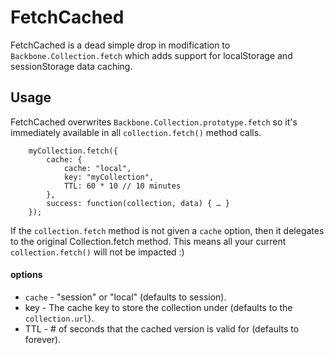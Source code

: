 # FetchCached
FetchCached is a dead simple drop in modification to `Backbone.Collection.fetch` which adds support for localStorage and sessionStorage data caching.

## Usage
FetchCached overwrites `Backbone.Collection.prototype.fetch` so it's immediately available in all `collection.fetch()` method calls.

		myCollection.fetch({
			cache: {
				cache: "local",
				key: "myCollection",
				TTL: 60 * 10 // 10 minutes
			},
			success: function(collection, data) { … }
		});
If the `collection.fetch` method is not given a `cache` option, then it delegates to the original Collection.fetch method. This means all your current `collection.fetch()` will not be impacted :)

#### options

* `cache` - "session" or "local" (defaults to session).
* key - The cache key to store the collection under (defaults to the `collection.url`).
* TTL - # of seconds that the cached version is valid for (defaults to forever).
